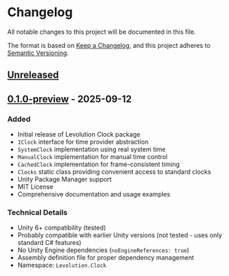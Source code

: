 # Changelog

All notable changes to this project will be documented in this file.

The format is based on [Keep a Changelog](https://keepachangelog.com/en/1.0.0/),
and this project adheres to [Semantic Versioning](https://semver.org/spec/v2.0.0.html).

## [Unreleased]

## [0.1.0-preview] - 2025-09-12

### Added

- Initial release of Levolution Clock package
- `IClock` interface for time provider abstraction
- `SystemClock` implementation using real system time
- `ManualClock` implementation for manual time control
- `CachedClock` implementation for frame-consistent timing
- `Clocks` static class providing convenient access to standard clocks
- Unity Package Manager support
- MIT License
- Comprehensive documentation and usage examples

### Technical Details

- Unity 6+ compatibility (tested)
- Probably compatible with earlier Unity versions (not tested - uses only standard C# features)
- No Unity Engine dependencies (`noEngineReferences: true`)
- Assembly definition file for proper dependency management
- Namespace: `Levolution.Clock`

[Unreleased]: https://github.com/LeonAkasaka/Levolution.Clock-UnityPackage/compare/v0.1.0-preview...HEAD
[0.1.0-preview]: https://github.com/LeonAkasaka/Levolution.Clock-UnityPackage/releases/tag/v0.1.0-preview
